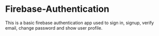# Firebase-Authentication
This is a basic firebase authentication app used to sign in, signup, verify email, change password and show user profile.
